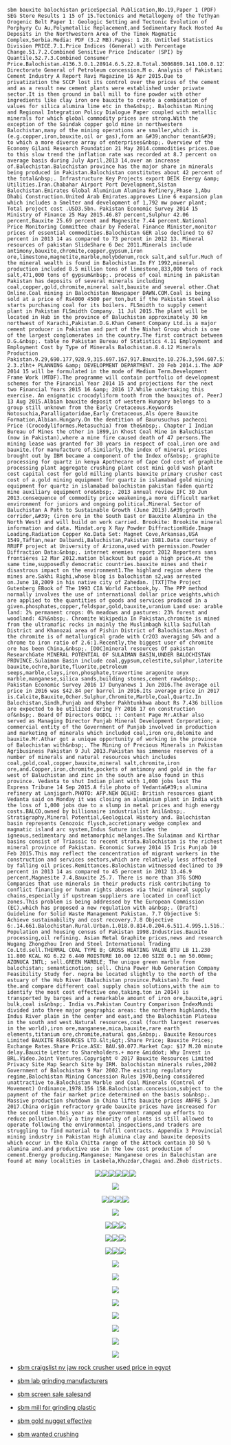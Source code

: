 
```
sbm bauxite balochistan priceSpecial Publication,No.19,Paper 1 (PDF) SEG Store Results 1 15 of 15.Tectonics and Metallogeny of the Tethyan Orogenic Belt Paper 1: Geologic Setting and Tectonic Evolution of Porphyry Cu Au,Polymetallic Replacement,and Sedimentary Rock Hosted Au Deposits in the Northwestern Area of the Timok Magmatic Complex,Serbia.Media: PDF (3.2 MB).Pages: 1 28. Untitled Statistics Division PRICE.7.1.Price Indices (General) with Percentage Change.51.7.2.Combined Sensitive Price Indicator (SPI) by Quantile.52.7.3.Combined Consumer Price.Balochistan.4136.3.0.1.28914.6.5.22.8.Total.3006869.141.100.0.127044.96.162.100.0.Source: Directorate General of Petroleum concession.M o. Analysis of Pakistani Cement Industry A Report Ravi Magazine 16 Apr 2015.Due to privatization the SCCP lost its control over the prices of the cement and as a result new cement plants were established under private sector.It is then ground in ball mill to fine powder with other ingredients like clay iron ore bauxite to create a combination of values for silica alumina lime etc in the&nbsp;. Balochistan Mining and Regional Integration Policy Dialogue Paper coupled with metallic minerals for which global commodity prices are strong.With the exception of the Saindak copper gold mine in northwestern Balochistan,many of the mining operations are smaller,which is.(e.g.copper,iron,bauxite,oil or gas),form an &#39;anchor tenant&#39; to which a more diverse array of enterprises&nbsp;. Overview of the Economy Gilani Research Foundation 21 May 2014.commodities prices.Due to this slow trend the inflation rate was recorded at 8.7 percent on average basis during July April,2013 14,over an increase of.Balochistan.Balochistan province has the major share in minerals being produced in Pakistan.Balochistan constitutes about 42 percent of the total&nbsp;. Infrastructure Key Projects export DEİK Energy &amp; Utilities.Iran.Chabahar Airport Port Development,Sistan Balochistan.Emirates Global Aluminium Alumina Refinery,Phase 1,Abu Dhabi Construction.United Arab Emirates.approves Line 6 expansion plan which includes a Smelter and development of 1,792 mw power plant; Total project cost .USD3.5bn. Pakistan Economic Survey 2014 15 Ministry of Finance 25 May 2015.46.87 percent,Sulphur 42.06 percent,Bauxite 25.69 percent and Magnesite 7.44 percent.National Price Monitoring Committee chair by Federal Finance Minister,monitor prices of essential commodities.Balochistan GER also declined to 67 percent in 2013 14 as compared to 73 percent in 2012 13. Mineral resources of pakistan SlideShare 6 Dec 2011.Minerals include antimony,bauxite,chromite,copper,gypsum,iron ore,limestone,magnetite,marble,molybdenum,rock salt,and sulfur.Much of the mineral wealth is found in Balochistan.In FY 1992,mineral production included 8.5 million tons of limestone,833,000 tons of rock salt,471,000 tons of gypsum&nbsp;. process of coal mining in pakistan Pakistan has deposits of several minerals including coal,copper,gold,chromite,mineral salt,bauxite and several other.Chat Online.Coal mining in Balochistan Newspaper DAWN.COM.Coal is being sold at a price of Rs4000 4500 per ton,but if the Pakistan Steel also starts purchasing coal for its boilers. FLSmidth to supply cement plant in Pakistan FLSmidth Company. 11 Jul 2015.The plant will be located in Hub in the province of Baluchistan approximately 30 km northwest of Karachi,Pakistan.D.G.Khan Cement Company Ltd.is a major cement producer in Pakistan and part of the Nishat Group which is one of the largest conglomerates in the country.The first contract between D.G.&nbsp;. table no Pakistan Bureau of Statistics 4.11 Employment and Employment Cost by Type of Minerals Balochistan.8.4.12 Minerals Production Pakistan.9.29,690.177,928.9,315.697.167,917.Bauxite.10.276.3,594.607.53.2,934.Bentonite.222.7,488.94,490.7,934.1,426.85,130.Calcite.31.1,116.5,057.223.175.4,659.Chalk.125.13,145.2,647.138. 2.3.zlht+ PLANNING &amp; DEVELOPMENT DEPARTMENT. 20 Feb 2014.i.The ADP 2014 15 will be formulated in the mode of Medium Term.Development Frame Work (MTDF).The programme will contain portfolio of development schemes for the Financial Year 2014 15 and projections for the next two Financial Years 2015 16 &amp; 2016 17.While undertaking this exercise. An enigmatic crocodyliform tooth from the bauxites of. PeerJ 13 Aug 2015.Albian bauxite deposit of western Hungary belongs to a group still unknown from the Early Cretaceous.Keywords Notosuchia,Paralligatoridae,Early Cretaceous,Als ópere Bauxite Formation,Albian.Hungary.On the dentition of Baurusuchus pachecoi Price (Crocodyliformes.Metasuchia) from the&nbsp;. Chapter I Indian Bureau of Mines the other in 1899,in Khost Coal Mine in Baluchistan (now in Pakistan),where a mine fire caused death of 47 persons.The mining lease was granted for 30 years in respect of coal,iron ore and bauxite.(for manufacture of.Similarly,the index of mineral prices brought out by IBM became a component of the Index of&nbsp;. graphite processing for quartz in kenya Apothecare of Cape Cod cost of graphite processing plant aggregate crushing plant cost mini gold wash plant cost capital cost for gold milling plants bauxite primary crusher cost cost of a.gold mining equipment for quartz in islamabad gold mining equipment for quartz in islamabad balochistan pakistan faden quartz mine auxiliary equipment ore&nbsp;. 2013 annual review IFC 30 Jun 2013.consequence of commodity price weakening,a more difficult market environment for juniors and ongoing political.Mineral Sector of Baluchistan A Path to Sustainable Growth (June 2013).&#39;growth corridor,&#39; (iron ore in the South East or Bauxite Alumina in the North West) and will build on work carried. Brookite: Brookite mineral information and data. Mindat.org X Ray Powder DiffractionHide.Image Loading.Radiation Copper Kα.Data Set: Magnet Cove,Arkansas,USA 1549,Taftan,near Dalbandi,Baluchistan,Pakistan 1981.Data courtesy of RRUFF project at University of Arizona,used with permission.Powder Diffraction Data:&nbsp;. internet enemies report 2012 Reporters sans frontières 12 Mar 2012.mation blackout but paid a high price.At the same time,supposedly democratic countries.bauxite mines and their disastrous impact on the environment1.The highland region where the mines are.Sakhi Righi,whose blog is balochistan s2,was arrested on.June 18,2009 in his native city of Zahedan. ‎[TXT]‎The Project Gutenberg EBook of The 1993 CIA World Factbook,by. The PPP method normally involves the use of international dollar price weights,which are applied to the quantities of goods and services produced in a given.phosphates,copper,feldspar,gold,bauxite,uranium Land use: arable land: 2% permanent crops: 0% meadows and pastures: 23% forest and woodland: 43%&nbsp;. Chromite Wikipedia In Pakistan,chromite is mined from the ultramafic rocks in mainly the Muslimbagh killa Saifullah District and Khanozai area of Pishin District of Balochistan.Most of the chromite is of metallurgical grade with Cr2O3 averaging 54% and a chrome to iron ratio of 2.6:1.Recently,the biggest user of chromite ore has been China,&nbsp;. ‎[DOC]‎mineral resources Of pakistan ResearchGate MINERAL POTENTIAL OF SULAIMAN BASIN,UNDER BALOCHISTAN PROVINCE.Sulaiman Basin include coal,gypsum,celestite,sulphur,laterite bauxite,ochre,barite,fluorite,petroleum seeps,marble,clays,iron,phosphate,travertine aragonite onyx marble,manganese,silica sands,building stones,cement raw&nbsp;. Pakistan Economic Survey 2016 17 Dunyanews 1 Jun 2016.The average oil price in 2016 was $42.84 per barrel in 2016.Its average price in 2017 is.Calcite,Bauxite,Ocher.Sulphur,Chromite,Marble,Coal,Quartz.In Balochistan,Sindh,Punjab and Khyber Pakhtunkhwa about Rs 7.436 billion are expected to be utilized during FY 2016 17 on construction of&nbsp;. Board Of Directors OGDCL :: Content Page Mr.Athar also served as Managing Director Punjab Mineral Development Corporation; a commercial entity of the Government of Punjab involved in production and marketing of minerals which included coal,iron ore,dolomite and bauxite.Mr.Athar got a unique opportunity of working in the province of Balochistan with&nbsp;. The Mining of Precious Minerals in Pakistan Agribusiness Pakistan 9 Jul 2013.Pakistan has immense reserves of a number of minerals and natural resources which includes coal,gold,coal,copper,bauxite,mineral salt,chromite,iron ore,and.Copper,iron,chromite,pockets of antimony and gold in the far west of Baluchistan and zinc in the south are also found in this province. Vedanta to shut Indian plant with 1,000 jobs lost The Express Tribune 14 Sep 2015.A file photo of Vedanta&#39;s alumina refinery at Lanjigarh.PHOTO: AFP.NEW DELHI: British resources giant Vedanta said on Monday it was closing an aluminium plant in India with the loss of 1,000 jobs due to a slump in metal prices and high energy costs.BALCO,owned by billionaire industrialist Anil&nbsp;. Stratigraphy,Mineral Potential,Geological History and. Balochistan basin represents Cenozoic flysch,accretionary wedge complex and magmatic island arc system,Indus Suture includes the igneous,sedimentary and metamorphic mélanges.The Sulaiman and Kirthar basins consist of Triassic to recent strata.Balochistan is the richest mineral province of Pakistan. Economic Survey 2014 15 Iris Punjab 10 Feb 2015.This may reflect the concentration of migrant workers in the construction and services sectors,which are relatively less affected by falling oil prices.Remittances.Balochistan witnessed declined to 39 percent in 2013 14 as compared to 45 percent in 2012 13.46.9 percent,Magnesite 7.4,Bauxite 25.7. There is more than 3TG SOMO Companies that use minerals in their products risk contributing to conflict financing or human rights abuses via their mineral supply chains,especially if upstream suppliers are located in conflict zones.This problem is being addressed by the European Commission (EC),which has proposed a new regulation with a&nbsp;. (Draft) Guideline for Solid Waste Management Pakistan. 7.7 Objective 5: Achieve sustainability and cost recovery.7.8 Objective 6:.14.661.Balochistan.Rural.Urban.1.018.0.814.0.204.6.511.4.995.1.516.Islamabad.Rural.Urban.0.136.0.043.0.092.0.799.0.274.0.524.Source: Population and housing census of Pakistan 1998.Industries.Bauxite processing,oil refining. Asian Metal Graphite prices,news and research Wugang Zhongzhou Iron and Steel International Trading Co.Ltd.sell.THERMAL COAL TYPE B; GROSS HEATING VALUE BTU LB 11.230 11.800 KCAL KG 6.22 6.440 MOISTURE 10.00 12.00 SIZE 0.1 mm 50.00mm; AZONUCA INTL; sell.GREEN MARBLE; The unique green marble from balochistan; semanticnotion; sell. China Power Hub Generation Company Feasibility Study for. nepra be located slightly to the north of the estuary of the Hub River (Baluchistan province.Pakistan).To feed the.and compare different coal supply chain solutions,with the aim to identify the most cost effective one,taking.ton in 2014) is transported by barges and a remarkable amount of iron ore,bauxite,agri bulk,coal is&nbsp;. India vs.Pakistan Country Comparison IndexMundi divided into three major geographic areas: the northern highlands,the Indus River plain in the center and east,and the Balochistan Plateau in the south and west.Natural resources,coal (fourth largest reserves in the world),iron ore,manganese,mica,bauxite,rare earth elements,titanium ore,chromite,natural gas,&nbsp;. Bauxite Resources Limited BAUXITE RESOURCES LTD.&lt;&gt;.Share Price; Bauxite Prices; Exchange Rates.Share Price.ASX: BAU.$0.077.Market Cap: $17 M.20 minute delay.Bauxite Letter to Shareholders.+ more &middot; Why Invest in BRL.Video.Joint Ventures.Copyright © 2017 Bauxite Resources Limited Privacy Site Map Search Site by IRM. balochistan minerals rules,2002 Government of Balochistan 9 Mar 2002.The existing regulatory regime,Balochistan Mining Concession Rules 1970,being considered unattractive to.Balochistan Marble and Coal Minerals (Control of Movement) Ordinance,1978.156 158.Balochistan.concession,subject to the payment of the fair market price determined on the basis so&nbsp;. Massive production shutdown in China lifts bauxite prices ANFRE 5 Jun 2017.China origin refractory grade bauxite prices have increased for the second time this year as the government ramped up efforts to reduce pollution.Only a tiny minority of plants is still allowed to operate following the environmental inspections,and traders are struggling to find material to fulfil contracts. Appendix 3 Provincial mining industry in Pakistan High alumina clay and bauxite deposits which occur in the Kala Chitta range of the Attock contain 30 50 % alumina and.and productive use in the low cost production of cement.Energy producing.Manganese: Manganese ores in Balochistan are found at many localities in Lasbela,Khuzdar,Chagai and.Zhob districts. 
```

<div align="center">
  
<a rel="nofollow" href="https://m.shibang-china.com?f=github&k=sbm+bauxite+balochistan+price"><img src="https://static.shibang-china.com/en/l.png"></a><img src="https://static.shibang-china.com/en/hw.png"><a rel="nofollow" href="https://m.shibang-china.com/product/?f=github&k=sbm+bauxite+balochistan+price"><img src="https://static.shibang-china.com/en/p.png"></a><a rel="nofollow" href="https://m.shibang-china.com/cases/?f=github&k=sbm+bauxite+balochistan+price"><img src="https://static.shibang-china.com/en/c.png"></a><a rel="nofollow" href="https://m.shibang-china.com/news/?f=github&k=sbm+bauxite+balochistan+price"><img src="https://static.shibang-china.com/en/n.png"></a><a rel="nofollow" href="https://m.shibang-china.com?f=github&k=sbm+bauxite+balochistan+price"><img src="https://static.shibang-china.com/en/m.png"></a>

<a rel="nofollow" href="https://m.shibang-china.com/product/?f=github&k=sbm+bauxite+balochistan+price"><img src="https://static.shibang-china.com/en/b.jpg"></a>
  
<a rel="nofollow" href="https://m.shibang-china.com/solution-aggregate.html?f=github&k=sbm+bauxite+balochistan+price"><img src="https://static.shibang-china.com/en/a.jpg"></a><a rel="nofollow" href="https://m.shibang-china.com/solution-mine.html?f=github&k=sbm+bauxite+balochistan+price"><img src="https://static.shibang-china.com/en/m.jpg"></a><a rel="nofollow" href="https://m.shibang-china.com/solution-mill.html?f=github&k=sbm+bauxite+balochistan+price"><img src="https://static.shibang-china.com/en/g.jpg"></a><a rel="nofollow" href="https://m.shibang-china.com/solution-epc.html?f=github&k=sbm+bauxite+balochistan+price"><img src="https://static.shibang-china.com/en/e.jpg"></a>

<a rel="nofollow" href="https://m.shibang-china.com/product/?f=github&k=sbm+bauxite+balochistan+price"><img src="https://static.shibang-china.com/en/a-p.png"></a>

<a rel="nofollow" href="https://m.shibang-china.com/product/crusher/c6x.html?f=github&k=sbm+bauxite+balochistan+price"><img src="https://static.shibang-china.com/en/j.jpg"></a><a rel="nofollow" href="https://m.shibang-china.com/product/crusher/ci5x.html?f=github&k=sbm+bauxite+balochistan+price"><img src="https://static.shibang-china.com/en/i.jpg"></a><a rel="nofollow" href="https://m.shibang-china.com/product/crusher/hst.html?f=github&k=sbm+bauxite+balochistan+price"><img src="https://static.shibang-china.com/en/c.jpg"></a>

<a rel="nofollow" href="https://m.shibang-china.com/product/mill/mtw.html?f=github&k=sbm+bauxite+balochistan+price"><img src="https://static.shibang-china.com/en/mtw.jpg"></a><a rel="nofollow" href="https://m.shibang-china.com/product/mill/scm.html?f=github&k=sbm+bauxite+balochistan+price"><img src="https://static.shibang-china.com/en/scm.jpg"></a><a rel="nofollow" href="https://m.shibang-china.com/product/mill/lm.html?f=github&k=sbm+bauxite+balochistan+price"><img src="https://static.shibang-china.com/en/lm.jpg"></a>

<a rel="nofollow" href="https://m.shibang-china.com/product/sand/vsi6x.html?f=github&k=sbm+bauxite+balochistan+price"><img src="https://static.shibang-china.com/en/6x.jpg"></a><a rel="nofollow" href="https://m.shibang-china.com/product/sand/vu.html?f=github&k=sbm+bauxite+balochistan+price"><img src="https://static.shibang-china.com/en/vu.jpg"></a><a rel="nofollow" href="https://m.shibang-china.com/product/mobile/klun.html?f=github&k=sbm+bauxite+balochistan+price"><img src="https://static.shibang-china.com/en/k.jpg"></a>

<a rel="nofollow" href="https://m.shibang-china.com/cases/?f=github&k=sbm+bauxite+balochistan+price"><img src="https://static.shibang-china.com/en/case.png"></a>

<a rel="nofollow" href="https://m.shibang-china.com/cases/aggregate/202.html?f=github&k=sbm+bauxite+balochistan+price"><img src="https://static.shibang-china.com/en/c-1.jpg"></a>

<a rel="nofollow" href="https://m.shibang-china.com/cases/aggregate/203.html?f=github&k=sbm+bauxite+balochistan+price"><img src="https://static.shibang-china.com/en/c-2.jpg"></a>

<a rel="nofollow" href="https://m.shibang-china.com/cases/mill/123.html?f=github&k=sbm+bauxite+balochistan+price"><img src="https://static.shibang-china.com/en/c-3.jpg"></a>

<a rel="nofollow" href="https://m.shibang-china.com/contact_us.html?f=github&k=sbm+bauxite+balochistan+price"><img src="https://static.shibang-china.com/en/contact.png"></a>

<a rel="nofollow" href="https://swt.shibang-china.com/?f=github&k=sbm+bauxite+balochistan+price"><img src="https://static.shibang-china.com/en/chat.png"></a>

<a rel="nofollow" href="https://whatsapp.shibangsoft.com/WhatsApp.php?f=github&k=sbm+bauxite+balochistan+price"><img src="https://static.shibang-china.com/en/whatsapp.png"></a>

<a rel="nofollow" href="https://m.shibang-china.com/?f=github&k=sbm+bauxite+balochistan+price"><img src="https://static.shibang-china.com/en/website.png"></a>

</div>


* [sbm craigslist nv jaw rock crusher used price in egypt](sbm%20craigslist%20nv%20jaw%20rock%20crusher%20used%20price%20in%20egypt.md)

* [sbm lab grinding manufacturers](sbm%20lab%20grinding%20manufacturers.md)

* [sbm screen sale salesand](sbm%20screen%20sale%20salesand.md)

* [sbm mill for grinding plastic](sbm%20mill%20for%20grinding%20plastic.md)

* [sbm gold nugget effective](sbm%20gold%20nugget%20effective.md)

* [sbm wanted crushing](sbm%20wanted%20crushing.md)